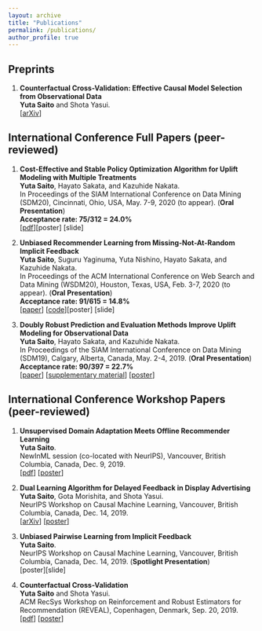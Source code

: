 ```yaml
---
layout: archive
title: "Publications"
permalink: /publications/
author_profile: true
---
```


## Preprints

1.  **Counterfactual Cross-Validation: Effective Causal Model Selection from Observational Data**  
    **Yuta Saito** and Shota Yasui.  
    [[arXiv](https://arxiv.org/abs/1909.05299)]

## International Conference Full Papers (peer-reviewed)

1. **Cost-Effective and Stable Policy Optimization Algorithm for Uplift Modeling with Multiple Treatments**  
   **Yuta Saito**, Hayato Sakata, and Kazuhide Nakata.  
    In Proceedings of the SIAM International Conference on Data Mining (SDM20), Cincinnati, Ohio, USA, May. 7-9, 2020 (to appear). (**Oral Presentation**)  
   **Acceptance rate: 75/312 = 24.0%**  
   [[pdf](https://usaito.github.io/files/varts.pdf)][poster] [slide]

2. **Unbiased Recommender Learning from Missing-Not-At-Random Implicit Feedback**  
   **Yuta Saito**, Suguru Yaginuma, Yuta Nishino, Hayato Sakata, and Kazuhide Nakata.  
   In Proceedings of the ACM International Conference on Web Search and Data Mining (WSDM20), Houston, Texas, USA, Feb. 3-7, 2020 (to appear). (**Oral Presentation**)  
   **Acceptance rate: 91/615 = 14.8%**  
   [[paper](https://dl.acm.org/doi/abs/10.1145/3336191.3371783)] [[code](https://github.com/usaito/unbiased-implicit-rec)][poster] [slide]

3. **Doubly Robust Prediction and Evaluation Methods Improve Uplift Modeling for Observational Data**  
   **Yuta Saito**, Hayato Sakata, and Kazuhide Nakata.  
    In Proceedings of the SIAM International Conference on Data Mining (SDM19), Calgary, Alberta, Canada, May. 2-4, 2019. (**Oral Presentation**) <br>
   **Acceptance rate: 90/397 = 22.7%**  
    [[paper](https://epubs.siam.org/doi/abs/10.1137/1.9781611975673.53)] [[supplementary material](https://usaito.github.io/files/SDM19_appendix.pdf)] [[poster](https://usaito.github.io/files/SDM19_poster.pdf)]

## International Conference Workshop Papers (peer-reviewed)

1.  **Unsupervised Domain Adaptation Meets Offline Recommender Learning**  
    **Yuta Saito**. <br>
    NewInML session (co-located with NeurIPS), Vancouver, British Columbia, Canada, Dec. 9, 2019. <br>
    [[pdf](https://usaito.github.io/files/damf.pdf)] [[poster](https://usaito.github.io/files/damf_ws_poster.pdf)]

2.  **Dual Learning Algorithm for Delayed Feedback in Display Advertising**  
    **Yuta Saito**, Gota Morishita, and Shota Yasui.  
    NeurIPS Workshop on Causal Machine Learning, Vancouver, British Columbia, Canada, Dec. 14, 2019.  
    [[arXiv](https://arxiv.org/abs/1910.01847)] [[poster](https://usaito.github.io/files/dladf_ws_poster.pdf)]

3.  **Unbiased Pairwise Learning from Implicit Feedback** <br> **Yuta Saito**. <br>
    NeurIPS Workshop on Causal Machine Learning, Vancouver, British Columbia, Canada, Dec. 14, 2019. (**Spotlight Presentation**) <br>
    [poster][slide]

    <!-- [[poster](https://usaito.github.io/files/ubpr_ws_poster.pdf)] [[slide](https://usaito.github.io/files/ubpr_ws_slide.pdf)]
    -->

4.  **Counterfactual Cross-Validation**  
    **Yuta Saito** and Shota Yasui.  
    ACM RecSys Workshop on Reinforcement and Robust Estimators for Recommendation (REVEAL), Copenhagen, Denmark, Sep. 20, 2019.  
    [[pdf](https://usaito.github.io/files/cfcv_ws.pdf)] [[poster](https://usaito.github.io/files/cfcv_ws_poster.pdf)]
